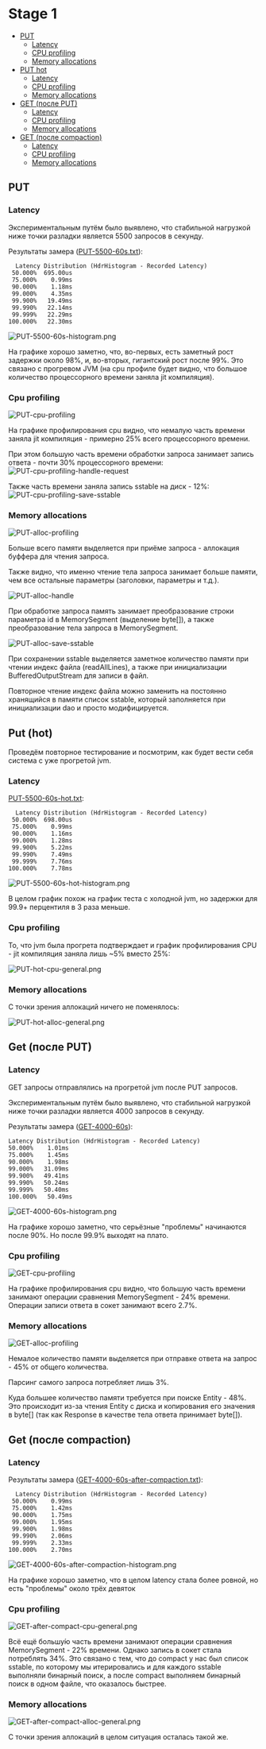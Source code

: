 # Stage 1

- [PUT](#PUT)
    * [Latency](#latency)
    * [CPU profiling](#cpu-profiling)
    * [Memory allocations](#memory-allocations)
- [PUT hot](#PUT-hot)
  * [Latency](#latency-1)
  * [CPU profiling](#cpu-profiling-1)
  * [Memory allocations](#memory-allocations-1)
- [GET (после PUT)](#Get-после-PUT)
    * [Latency](#latency-2)
    * [CPU profiling](#cpu-profiling-2)
    * [Memory allocations](#memory-allocations-2)
- [GET (после compaction)](#get-после-compaction)
  * [Latency](#latency-3)
  * [CPU profiling](#cpu-profiling-3)
  * [Memory allocations](#memory-allocations-3)


## PUT

### Latency

Экспериментальным путём было выявлено, что стабильной нагрузкой ниже точки разладки является 5500 запросов в секунду.

Результаты замера ([PUT-5500-60s.txt](PUT-5500-60s.txt)):
```
  Latency Distribution (HdrHistogram - Recorded Latency)
 50.000%  695.00us
 75.000%    0.99ms
 90.000%    1.18ms
 99.000%    4.35ms
 99.900%   19.49ms
 99.990%   22.14ms
 99.999%   22.29ms
100.000%   22.30ms
```

![PUT-5500-60s-histogram.png](PUT-5500-60s-histogram.png)

На графике хорошо заметно, что, во-первых, есть заметный рост задержки около 98%, и, во-вторых, гигантский рост после 99%.
Это связано с прогревом JVM (на cpu профиле будет видно, что большое количество процессорного времени заняла jit компиляция).

### Cpu profiling

![PUT-cpu-profiling](PUT-cpu-general.png)

На графике профилирования cpu видно, что немалую часть времени заняла jit компиляция - примерно 25% всего процессорного времени.

При этом большую часть времени обработки запроса занимает запись ответа - почти 30% процессорного времени:
![PUT-cpu-profiling-handle-request](PUT-cpu-handle.png)

Также часть времени заняла запись sstable на диск - 12%:
![PUT-cpu-profiling-save-sstable](PUT-cpu-save-sstable.png)

### Memory allocations

![PUT-alloc-profiling](PUT-alloc-general.png)

Больше всего памяти выделяется при приёме запроса - аллокация буффера для чтения запроса.

Также видно, что именно чтение тела запроса занимает больше памяти, чем все остальные параметры 
(заголовки, параметры и т.д.).

![PUT-alloc-handle](PUT-alloc-handle.png)

При обработке запроса память занимает преобразование строки параметра id в MemorySegment (выделение byte[]), 
а также преобразование тела запроса в MemorySegment.

![PUT-alloc-save-sstable](PUT-alloc-save-sstable.png)

При сохранении sstable выделяется заметное количество памяти при чтении индекс файла (readAllLines), 
а также при инициализации BufferedOutputStream для записи в файл.

Повторное чтение индекс файла можно заменить на постоянно хранящийся в памяти список sstable, 
который заполняется при инициализации dao и просто модифицируется.

## Put (hot)

Проведём повторное тестирование и посмотрим, как будет вести себя система с уже прогретой jvm.

### Latency

[PUT-5500-60s-hot.txt](PUT-5500-60s-hot.txt):
```
  Latency Distribution (HdrHistogram - Recorded Latency)
 50.000%  698.00us
 75.000%    0.99ms
 90.000%    1.16ms
 99.000%    1.28ms
 99.900%    5.22ms
 99.990%    7.49ms
 99.999%    7.76ms
100.000%    7.78ms
```

![PUT-5500-60s-hot-histogram.png](PUT-5500-60s-hot-histogram.png)

В целом график похож на график теста с холодной jvm, но задержки для 99.9+ перцентиля в 3 раза меньше.

### Cpu profiling

То, что jvm была прогрета подтверждает и график профилирования CPU - jit компиляция заняла лишь ~5% вместо 25%:

![PUT-hot-cpu-general.png](PUT-hot-cpu-general.png)

### Memory allocations

С точки зрения аллокаций ничего не поменялось:

![PUT-hot-alloc-general.png](PUT-hot-alloc-general.png)

## Get (после PUT)

### Latency

GET запросы отправлялись на прогретой jvm после PUT запросов.

Экспериментальным путём было выявлено, что стабильной нагрузкой ниже точки разладки является 4000 запросов в секунду.

Результаты замера ([GET-4000-60s](GET-4000-60s.txt)):

```
Latency Distribution (HdrHistogram - Recorded Latency)
50.000%    1.01ms
75.000%    1.45ms
90.000%    1.98ms
99.000%   31.09ms
99.900%   49.41ms
99.990%   50.24ms
99.999%   50.40ms
100.000%   50.49ms
```

![GET-4000-60s-histogram.png](GET-4000-60s-histogram.png)

На графике хорошо заметно, что серьёзные "проблемы" начинаются после 90%. Но после 99.9% выходят на плато.

### Cpu profiling

![GET-cpu-profiling](GET-cpu-general.png)

На графике профилирования cpu видно, что большую часть времени занимают операции сравнения MemorySegment - 24% времени.
Операции записи ответа в сокет занимают всего 2.7%.

### Memory allocations

![GET-alloc-profiling](GET-alloc-general.png)

Немалое количество памяти выделяется при отправке ответа на запрос - 45% от общего количества.

Парсинг самого запроса потребляет лишь 3%.

Куда большее количество памяти требуется при поиске Entity - 48%. 
Это происходит из-за чтения Entity с диска и копирования его значения в byte[] (так как Response в качестве тела ответа принимает byte[]).

## Get (после compaction)

### Latency

Результаты замера ([GET-4000-60s-after-compaction.txt](GET-4000-60s-after-compaction.txt)):

```
  Latency Distribution (HdrHistogram - Recorded Latency)
 50.000%    0.99ms
 75.000%    1.42ms
 90.000%    1.75ms
 99.000%    1.95ms
 99.900%    1.98ms
 99.990%    2.06ms
 99.999%    2.33ms
100.000%    2.70ms
```

![GET-4000-60s-after-compaction-histogram.png](GET-4000-60s-after-compaction-histogram.png)

На графике хорошо заметно, что в целом latency стала более ровной, но есть "проблемы" около трёх девяток 

### Cpu profiling

![GET-after-compact-cpu-general.png](GET-after-compact-cpu-general.png)

Всё ещё большу́ю часть времени занимают операции сравнения MemorySegment - 22% времени.
Однако запись в сокет стала потреблять 34%. Это связано с тем, что до compact у нас был список sstable, по которому 
мы итерировались и для каждого sstable выполняли бинарный поиск, а после compact выполняем бинарный поиск в одном файле, 
что оказалось быстрее.

### Memory allocations

![GET-after-compact-alloc-general.png](GET-after-compact-alloc-general.png)

C точки зрения аллокаций в целом ситуация осталась такой же.
